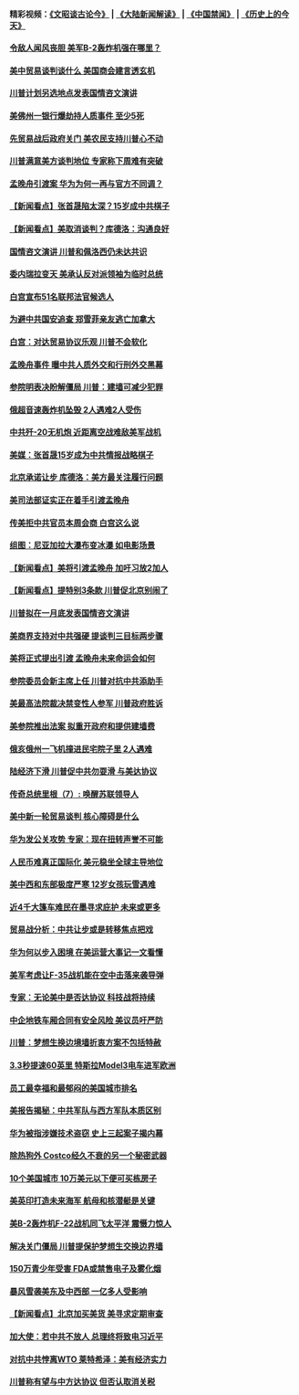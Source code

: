 #### 精彩视频：[《文昭谈古论今》](https://github.com/gfw-breaker/wenzhao/blob/master/README.md?t=01240930) | [《大陆新闻解读》](https://github.com/gfw-breaker/ntdtv-comedy/blob/master/README.md?t=01240930) | [《中国禁闻》](https://github.com/gfw-breaker/ntdtv-news/blob/master/README.md?t=01240930) | [《历史上的今天》](https://github.com/gfw-breaker/today-in-history/blob/master/README.md?t=01240930) 

#### [令敌人闻风丧胆 美军B-2轰炸机强在哪里？](../pages/nsc412/n10998237.md?t=01240930) 

#### [美中贸易谈判谈什么 美国商会建言透玄机](../pages/nsc412/n10997587.md?t=01240930) 

#### [川普计划另选地点发表国情咨文演讲](../pages/nsc412/n10997316.md?t=01240930) 

#### [美佛州一银行爆劫持人质事件 至少5死](../pages/nsc412/n10997282.md?t=01240930) 

#### [先贸易战后政府关门 美农民支持川普心不动](../pages/nsc412/n10997328.md?t=01240930) 

#### [川普满意美方谈判地位 专家称下周难有突破](../pages/nsc412/n10997361.md?t=01240930) 

#### [孟晚舟引渡案 华为为何一再与官方不同调？](../pages/nsc412/n10996914.md?t=01240930) 

#### [【新闻看点】张首晟陷太深？15岁成中共棋子](../pages/nsc412/n10997054.md?t=01240930) 

#### [【新闻看点】美取消谈判？库德洛：沟通良好](../pages/nsc412/n10997053.md?t=01240930) 

#### [国情咨文演讲 川普和佩洛西仍未达共识](../pages/nsc412/n10997243.md?t=01240930) 

#### [委内瑞拉变天 美承认反对派领袖为临时总统](../pages/nsc412/n10997224.md?t=01240930) 

#### [白宫宣布51名联邦法官候选人](../pages/nsc412/n10997228.md?t=01240930) 

#### [为避中共国安追查 郑雪菲亲友逃亡加拿大](../pages/nsc412/n10997240.md?t=01240930) 

#### [白宫：对达贸易协议乐观 川普不会软化](../pages/nsc412/n10997065.md?t=01240930) 

#### [孟晚舟事件 曝中共人质外交和行刑外交黑幕](../pages/nsc412/n10996956.md?t=01240930) 

#### [参院明表决盼解僵局 川普：建墙可减少犯罪](../pages/nsc412/n10996879.md?t=01240930) 

#### [俄超音速轰炸机坠毁 2人遇难2人受伤](../pages/nsc412/n10996464.md?t=01240930) 

#### [中共歼-20无机炮 近距离空战难敌美军战机](../pages/nsc412/n10996027.md?t=01240930) 

#### [美媒：张首晟15岁成为中共情报战略棋子](../pages/nsc412/n10995635.md?t=01240930) 

#### [北京承诺让步 库德洛：美方最关注履行问题](../pages/nsc412/n10995077.md?t=01240930) 

#### [美司法部证实正在着手引渡孟晚舟](../pages/nsc412/n10994658.md?t=01240930) 

#### [传美拒中共官员本周会商 白宫这么说](../pages/nsc412/n10994793.md?t=01240930) 

#### [组图：尼亚加拉大瀑布变冰瀑 如电影场景](../pages/nsc412/n10994753.md?t=01240930) 

#### [【新闻看点】美将引渡孟晚舟 加吁习放2加人](../pages/nsc412/n10994437.md?t=01240930) 

#### [【新闻看点】提特别3条款 川普促北京别闹了](../pages/nsc412/n10994438.md?t=01240930) 

#### [川普拟在一月底发表国情咨文演讲](../pages/nsc412/n10994722.md?t=01240930) 

#### [美商界支持对中共强硬 提谈判三目标两步骤](../pages/nsc412/n10994389.md?t=01240930) 

#### [美将正式提出引渡 孟晚舟未来命运会如何](../pages/nsc412/n10994576.md?t=01240930) 

#### [参院委员会新主席上任 川普对抗中共添助手](../pages/nsc412/n10994600.md?t=01240930) 

#### [美最高法院裁决禁变性人参军 川普政府胜诉](../pages/nsc412/n10994322.md?t=01240930) 

#### [美参院推出法案 拟重开政府和提供建墙费](../pages/nsc412/n10994283.md?t=01240930) 

#### [俄亥俄州一飞机撞进民宅院子里 2人遇难](../pages/nsc412/n10993879.md?t=01240930) 

#### [陆经济下滑 川普促中共勿耍滑 与美达协议](../pages/nsc412/n10993507.md?t=01240930) 

#### [传奇总统里根（7）: 唤醒苏联领导人](../pages/nsc412/n10992360.md?t=01240930) 

#### [美中新一轮贸易谈判 核心障碍是什么](../pages/nsc412/n10991931.md?t=01240930) 

#### [华为发公关攻势 专家：现在扭转声誉不可能](../pages/nsc412/n10992293.md?t=01240930) 

#### [人民币难真正国际化 美元稳坐全球主导地位](../pages/nsc412/n10992122.md?t=01240930) 

#### [美中西和东部极度严寒 12岁女孩玩雪遇难](../pages/nsc412/n10992121.md?t=01240930) 

#### [近4千大篷车难民在墨寻求庇护 未来或更多](../pages/nsc412/n10991987.md?t=01240930) 

#### [贸易战分析：中共让步或是转移焦点把戏](../pages/nsc412/n10992099.md?t=01240930) 

#### [华为何以步入困境 在美运营大事记一文看懂](../pages/nsc412/n10991923.md?t=01240930) 

#### [美军考虑让F-35战机能在空中击落来袭导弹](../pages/nsc412/n10991166.md?t=01240930) 

#### [专家：无论美中是否达协议 科技战将持续](../pages/nsc412/n10990600.md?t=01240930) 

#### [中企地铁车厢合同有安全风险 美议员吁严防](../pages/nsc412/n10989908.md?t=01240930) 

#### [川普：梦想生换边境墙折衷方案不包括特赦](../pages/nsc412/n10989992.md?t=01240930) 

#### [3.3秒提速60英里 特斯拉Model3电车进军欧洲](../pages/nsc412/n10989887.md?t=01240930) 

#### [员工最幸福和最郁闷的美国城市排名](../pages/nsc412/n10989171.md?t=01240930) 

#### [美报告揭秘：中共军队与西方军队本质区别](../pages/nsc412/n10988007.md?t=01240930) 

#### [华为被指涉嫌技术盗窃 史上三起案子揭内幕](../pages/nsc412/n10988544.md?t=01240930) 

#### [除热狗外 Costco经久不衰的另一个秘密武器](../pages/nsc412/n10987854.md?t=01240930) 

#### [10个美国城市 10万美元以下便可买栋房子](../pages/nsc412/n10987722.md?t=01240930) 

#### [美英印打造未来海军 航母和核潜艇是关键](../pages/nsc412/n10940648.md?t=01240930) 

#### [美B-2轰炸机F-22战机同飞太平洋 震慑力惊人](../pages/nsc412/n10988582.md?t=01240930) 

#### [解决关门僵局 川普提保护梦想生交换边界墙](../pages/nsc412/n10988175.md?t=01240930) 

#### [150万青少年受害 FDA或禁售电子及雾化烟](../pages/nsc412/n10988186.md?t=01240930) 

#### [暴风雪袭美东及中西部 一亿多人受影响](../pages/nsc412/n10988131.md?t=01240930) 

#### [【新闻看点】北京加买美货 美寻求定期审查](../pages/nsc412/n10987864.md?t=01240930) 

#### [加大使：若中共不放人 总理终将致电习近平](../pages/nsc412/n10988091.md?t=01240930) 

#### [对抗中共悖离WTO 莱特希泽：美有经济实力](../pages/nsc412/n10988015.md?t=01240930) 

#### [川普称有望与中方达协议 但否认取消关税](../pages/nsc412/n10987938.md?t=01240930) 

